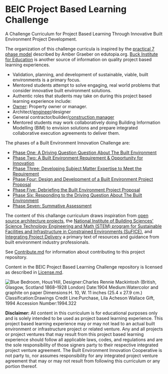 # BEIC Project Based Learning Challenge

A Challenge Curriculum for Project Based Learning Through Innovative Built Environment Project Development.

The organization of this challenge curricula is inspired by the [practical 7 phase model](https://www.edutopia.org/blog/practical-pbl-design-amber-graeber) described by Amber Graeber on edutopia.org.  [Buck Institute for Education](http://www.bie.org/about/what_pbl) is another source of information on quality project based learning experiences. 

* Validation, planning, and development of sustainable, viable, built environments is a primary focus.
* Mentored students attempt to solve engaging, real world problems that consider innovative built environment solutions.
*  Authentic roles that students may take on during this project based learning experience include: 
  * [Owner](https://github.com/BEICOOP/BEICPBLChallenge/blob/master/Phase3/Stakeholders_Roles/Owner.md): Property owner or manager. 
  * Architect/[engineer](https://github.com/BEICBIM/BEICPBLChallenge/blob/master/Phase3/Stakeholders_Roles/Engineer.md)/designer 
  * General contractor/builder/[construction manager](https://github.com/BEICBIM/BEICPBLChallenge/blob/master/Phase3/Stakeholders_Roles/ConstructionManager.md)
* Mentored students may work collaboratively doing Building Information Modelling (BIM) to envision solutions and prepare integrated collaborative execution agreements to deliver them. 

The phases of a Built Environment Innovation Challenge are:

* [Phase One: A Driving Question Question About The Built Environment](https://github.com/BEICBIM/BEICPBLChallenge/blob/master/Phase1/TOC.md)
* [Phase Two: A Built Environment Requirement & Opportunity for Innovation](https://github.com/BEICBIM/BEICPBLChallenge/blob/master/Phase2/TOC.md)
* [Phase Three: Developing Subject Matter Expertise to Meet the Requirement](https://github.com/BEICBIM/BEICPBLChallenge/blob/master/Phase3/TOC.md)
* [Phase Four: Design and Development of a Built Environment Project Proposal](https://github.com/BEICBIM/BEICPBLChallenge/blob/master/Phase4/TOC.md)
* [Phase Five: Debriefing the Built Environment Project Proposal](https://github.com/BEICBIM/BEICPBLChallenge/blob/master/Phase5/TOC.md)
* [Phase Six: Responding to the Driving Question About The Built Environment](https://github.com/BEICBIM/BEICPBLChallenge/blob/master/Phase6/TOC.md)
* [Phase Seven: Summative Assessment](https://github.com/BEICBIM/BEICPBLChallenge/blob/master/Phase7/TOC.md)

The content of this challange curriculum draws inspiration from [open source architecture projects](https://opensource.com/life/16/5/6-open-source-architecture-projects), the [National Institute of Building Sciences' Science Technology Engineering and Math (STEM) program for Sustainable Facilities and Infrastructure in Constrained Environments (SuFICE)](https://www.nibs.org/?page=stem), and [Integrating Project Delivery](http://www.wiley.com/WileyCDA/WileyTitle/productCd-0470587350.html) a primary text of resources and guidance from built environment industry professionals.

See [Contribute.md](https://github.com/BEICBIM/BEICPBLChallenge/blob/master/Contribute.md) for information about contributing to this project repository.

Content in the BEIC Project Based Learning Challenge repository is licensed as described in [License.md](https://github.com/BEICBIM/BEICPBLChallenge/blob/master/License.md).

![Blue Bedroom, Hous'Hill,  Designer:Charles Rennie Mackintosh (British, Glasgow, Scotland 1868–1928 London) Date:1904 Medium:Watercolor and graphite on paper Dimensions:H. 10, W. 11 inches (25.4 x 27.9 cm.) Classification:Drawings Credit Line:Purchase, Lila Acheson Wallace Gift, 1994 Accession Number:1994.322](http://images.metmuseum.org/CRDImages/ma/original/sf1994.322.jpg)

**Disclaimer:** All content in this curriculum is for educational purposes only and is solely intended to be used as project based learning experience.  This project based learning experience may or may not lead to an actual built environment or infrastructure project or related venture.  Any and all projects or project ventures that may result from this project based learning experience should follow all applicable laws, codes, and regulations and are the sole responsibility of those signers party to their respective integrated project venture agreement.  The Built Environment Innovation Cooperative is not party to, nor assumes responsibility for any integrated project venture agreement that may or may not result from following this curriculum or any portion thereof.

